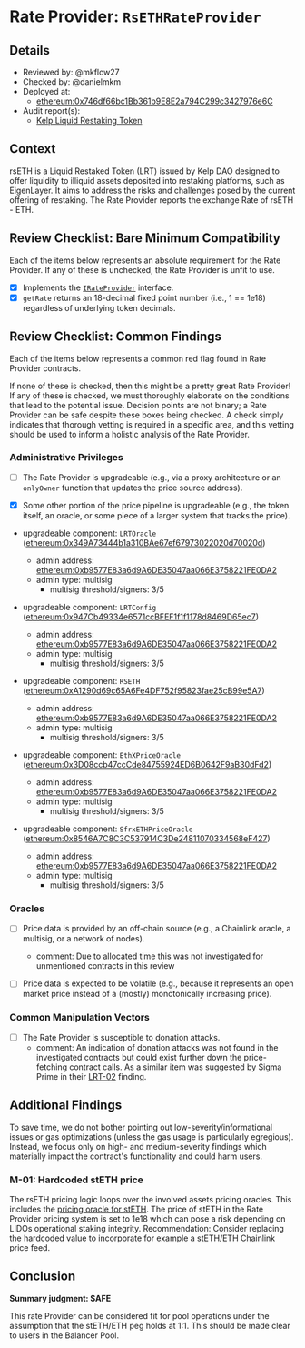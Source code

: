 # Rate Provider: `RsETHRateProvider`

## Details
- Reviewed by: @mkflow27
- Checked by: @danielmkm
- Deployed at:
    - [ethereum:0x746df66bc1Bb361b9E8E2a794C299c3427976e6C](https://etherscan.io/address/0x746df66bc1Bb361b9E8E2a794C299c3427976e6C#code)
- Audit report(s):
    - [Kelp Liquid Restaking Token](https://kelp.gitbook.io/kelp/audits)

## Context
rsETH is a Liquid Restaked Token (LRT) issued by Kelp DAO designed to offer liquidity to illiquid assets deposited into restaking platforms, such as EigenLayer. It aims to address the risks and challenges posed by the current offering of restaking. The Rate Provider reports the exchange Rate of rsETH - ETH. 

## Review Checklist: Bare Minimum Compatibility
Each of the items below represents an absolute requirement for the Rate Provider. If any of these is unchecked, the Rate Provider is unfit to use.

- [x] Implements the [`IRateProvider`](https://github.com/balancer/balancer-v2-monorepo/blob/bc3b3fee6e13e01d2efe610ed8118fdb74dfc1f2/pkg/interfaces/contracts/pool-utils/IRateProvider.sol) interface.
- [x] `getRate` returns an 18-decimal fixed point number (i.e., 1 == 1e18) regardless of underlying token decimals.

## Review Checklist: Common Findings
Each of the items below represents a common red flag found in Rate Provider contracts.

If none of these is checked, then this might be a pretty great Rate Provider! If any of these is checked, we must thoroughly elaborate on the conditions that lead to the potential issue. Decision points are not binary; a Rate Provider can be safe despite these boxes being checked. A check simply indicates that thorough vetting is required in a specific area, and this vetting should be used to inform a holistic analysis of the Rate Provider.

### Administrative Privileges
- [ ] The Rate Provider is upgradeable (e.g., via a proxy architecture or an `onlyOwner` function that updates the price source address).

- [x] Some other portion of the price pipeline is upgradeable (e.g., the token itself, an oracle, or some piece of a larger system that tracks the price). 
- upgradeable component: `LRTOracle` ([ethereum:0x349A73444b1a310BAe67ef67973022020d70020d](https://etherscan.io/address/0x349A73444b1a310BAe67ef67973022020d70020d))
    - admin address: [ethereum:0xb9577E83a6d9A6DE35047aa066E3758221FE0DA2](https://etherscan.io/address/0xb9577E83a6d9A6DE35047aa066E3758221FE0DA2)
    - admin type: multisig
        - multisig threshold/signers: 3/5

- upgradeable component: `LRTConfig` ([ethereum:0x947Cb49334e6571ccBFEF1f1f1178d8469D65ec7](https://etherscan.io/address/0x947Cb49334e6571ccBFEF1f1f1178d8469D65ec7#code))
    - admin address: [ethereum:0xb9577E83a6d9A6DE35047aa066E3758221FE0DA2](https://etherscan.io/address/0xb9577E83a6d9A6DE35047aa066E3758221FE0DA2)
    - admin type: multisig
        - multisig threshold/signers: 3/5
    
- upgradeable component: `RSETH` ([ethereum:0xA1290d69c65A6Fe4DF752f95823fae25cB99e5A7](https://etherscan.io/address/0xa1290d69c65a6fe4df752f95823fae25cb99e5a7))
    - admin address: [ethereum:0xb9577E83a6d9A6DE35047aa066E3758221FE0DA2](https://etherscan.io/address/0xb9577E83a6d9A6DE35047aa066E3758221FE0DA2)
    - admin type: multisig
        - multisig threshold/signers: 3/5

- upgradeable component: `EthXPriceOracle` ([ethereum:0x3D08ccb47ccCde84755924ED6B0642F9aB30dFd2](https://etherscan.io/address/0x3D08ccb47ccCde84755924ED6B0642F9aB30dFd2#readProxyContract))
    - admin address: [ethereum:0xb9577E83a6d9A6DE35047aa066E3758221FE0DA2](https://etherscan.io/address/0xb9577E83a6d9A6DE35047aa066E3758221FE0DA2)
    - admin type: multisig
        - multisig threshold/signers: 3/5

- upgradeable component: `SfrxETHPriceOracle` ([ethereum:0x8546A7C8C3C537914C3De24811070334568eF427](https://etherscan.io/address/0x8546A7C8C3C537914C3De24811070334568eF427#readProxyContract))
    - admin address: [ethereum:0xb9577E83a6d9A6DE35047aa066E3758221FE0DA2](https://etherscan.io/address/0xb9577E83a6d9A6DE35047aa066E3758221FE0DA2)
    - admin type: multisig
        - multisig threshold/signers: 3/5

### Oracles
- [ ] Price data is provided by an off-chain source (e.g., a Chainlink oracle, a multisig, or a network of nodes).
    - comment: Due to allocated time this was not investigated for unmentioned contracts in this review

- [ ] Price data is expected to be volatile (e.g., because it represents an open market price instead of a (mostly) monotonically increasing price).

### Common Manipulation Vectors
- [ ] The Rate Provider is susceptible to donation attacks.
    - comment: An indication of donation attacks was not found in the investigated contracts but could exist further down the price-fetching contract calls. As a similar item was suggested by Sigma Prime in their [LRT-02](https://kelpdao.xyz/audits/smartcontracts/SigmaPrime.pdf) finding.


## Additional Findings
To save time, we do not bother pointing out low-severity/informational issues or gas optimizations (unless the gas usage is particularly egregious). Instead, we focus only on high- and medium-severity findings which materially impact the contract's functionality and could harm users.

### M-01: Hardcoded stETH price 
The rsETH pricing logic loops over the involved assets pricing oracles. This includes the [pricing oracle for stETH](https://etherscan.io/address/0x4cB8d6DCd56d6b371210E70837753F2a835160c4#code). The price of stETH in the Rate Provider pricing system is set to 1e18 which can pose a risk depending on LIDOs operational staking integrity. 
Recommendation: Consider replacing the hardcoded value to incorporate for example a stETH/ETH Chainlink price feed. 

## Conclusion
**Summary judgment: SAFE**

This rate Provider can be considered fit for pool operations under the assumption that the stETH/ETH peg holds at 1:1. This should be made clear to users in the Balancer Pool.